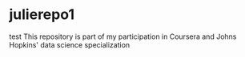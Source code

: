 julierepo1
==========

test
This repository is part of my participation in Coursera and Johns Hopkins' data science specialization
